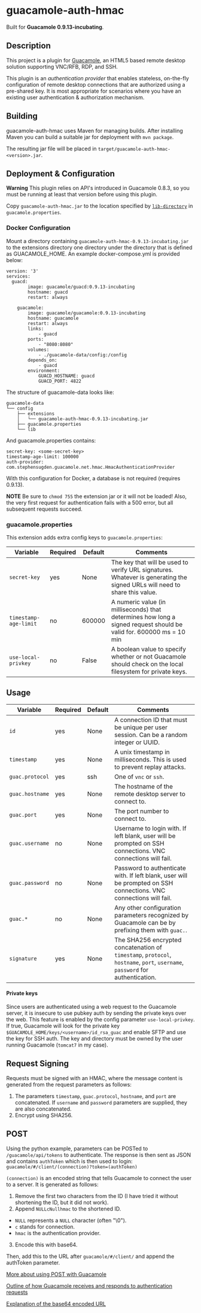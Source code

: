 # guacamole-auth-hmac

Built for **Guacamole 0.9.13-incubating**.

## Description

This project is a plugin for [Guacamole](http://guac-dev.org), an HTML5 based
remote desktop solution supporting VNC/RFB, RDP, and SSH.

This plugin is an _authentication provider_ that enables stateless, on-the-fly
configuration of remote desktop connections that are authorized using a
pre-shared key. It is most appropriate for scenarios where you have an existing
user authentication & authorization mechanism.

## Building

guacamole-auth-hmac uses Maven for managing builds. After installing Maven you can build a
suitable jar for deployment with `mvn package`.

The resulting jar file will be placed in `target/guacamole-auth-hmac-<version>.jar`.

## Deployment & Configuration

**Warning** This plugin relies on API's introduced in Guacamole 0.8.3, so you must be running
at least that version before using this plugin.

Copy `guacamole-auth-hmac.jar` to the location specified by [`lib-directory`][config-classpath] in `guacamole.properties`.

### Docker Configuration
Mount a directory containing `guacamole-auth-hmac-0.9.13-incubating.jar` to the extensions directory one directory under the directory that is defined as GUACAMOLE_HOME. An example docker-compose.yml is provided below:

```
version: '3'
services:
  guacd:
        image: guacamole/guacd:0.9.13-incubating
        hostname: guacd
        restart: always

    guacamole:
        image: guacamole/guacamole:0.9.13-incubating
        hostname: guacamole
        restart: always
        links:
            - guacd
        ports:
            - "8080:8080"
        volumes:
            - ./guacamole-data/config:/config
        depends_on:
            - guacd            
        environment:
            GUACD_HOSTNAME: guacd
            GUACD_PORT: 4822
```
The structure of guacamole-data looks like:
```
guacamole-data
└── config
    ├── extensions
    │   └── guacamole-auth-hmac-0.9.13-incubating.jar
    ├── guacamole.properties
    └── lib
```
And guacamole.properties contains:
```
secret-key: <some-secret-key>
timestamp-age-limit: 100000
auth-provider: com.stephensugden.guacamole.net.hmac.HmacAuthenticationProvider
```
With this configuration for Docker, a database is not required (requires 0.9.13).

**NOTE** Be sure to `chmod 755` the extension jar or it will not be loaded! Also, the very first request for authentication fails with a 500 error, but all subsequent requests succeed.

### guacamole.properties
This extension adds extra config keys to `guacamole.properties`:

| Variable                | Required | Default | Comments                                                                                                                 |
|-------------------------|----------|---------|--------------------------------------------------------------------------------------------------------------------------|
| `secret-key`            | yes      | None    | The key that will be used to verify URL signatures. Whatever is generating the signed URLs will need to share this value.|
| `timestamp-age-limit`   | no       | 600000  | A numeric value (in milliseconds) that determines how long a signed request should be valid for. 600000 ms = 10 min      |
| `use-local-privkey`     | no       | False   | A boolean value to specify whether or not Guacamole should check on the local filesystem for private keys.               |


[config-classpath]: http://guac-dev.org/doc/gug/configuring-guacamole.html#idp380240

## Usage

| Variable                | Required | Default | Comments                                                                                                                     |
|-------------------------|----------|---------|------------------------------------------------------------------------------------------------------------------------------|
| `id`                    | yes      | None    | A connection ID that must be unique per user session. Can be a random integer or UUID.                                       |
| `timestamp`             | yes      | None    | A unix timestamp in milliseconds. This is used to prevent replay attacks.                                                    |
| `guac.protocol`         | yes      | ssh     | One of `vnc` or `ssh`.                                                                                                       |
| `guac.hostname`         | yes      | None    | The hostname of the remote desktop server to connect to.                                                                     |
| `guac.port`             | yes      | None    | The port number to connect to.                                                                                               |
| `guac.username`         | no       | None    | Username to login with. If left blank, user will be prompted on SSH connections. VNC connections will fail.                  |
| `guac.password`         | no       | None    | Password to authenticate with. If left blank, user will be prompted on SSH connections. VNC connections will fail.           |
| `guac.*`                | no       | None    | Any other configuration parameters recognized by Guacamole can be by prefixing them with `guac.`.                            |
| `signature`             | yes      | None    | The SHA256 encrypted concatenation of `timestamp`, `protocol`, `hostname`, `port`, `username`, `password` for authentication.|


#### Private keys
Since users are authenticated using a web request to the Guacamole server, it is insecure to use pubkey auth by sending the private keys over the web. This feature is enabled by the config parameter `use-local-privkey`. If true, Guacamole will look for the private key `$GUACAMOLE_HOME/keys/<username>/id_rsa_guac` and enable SFTP and use the key for SSH auth. The key and directory must be owned by the user running Guacamole (`tomcat7` in my case).

## Request Signing

Requests must be signed with an HMAC, where the message content is generated from the request parameters as follows:

 1. The parameters `timestamp`, `guac.protocol`, `hostname`, and `port` are concatenated. If `username` and `password` parameters are supplied, they are also concatenated.
 2. Encrypt using SHA256.

## POST
Using the python example, parameters can be POSTed to `/guacamole/api/tokens` to authenticate. The response is then sent as JSON and contains `authToken` which is then used to login: `guacamole/#/client/(connection)?token=(authToken)`

`(connection)` is an encoded string that tells Guacamole to connect the user to a server. It is generated as follows:

1. Remove the first two characters from the ID (I have tried it without shortening the ID, but it did not work).
2. Append `NULLcNullhmac` to the shortened ID.
  - `NULL` represents a `NULL` character (often "\0").
  - `c` stands for connection.
  - `hmac` is the authentication provider.
3. Encode this with base64.

Then, add this to the URL after `guacamole/#/client/` and append the authToken parameter.

[More about using POST with Guacamole](https://glyptodon.org/jira/browse/GUAC-1102?jql=project%20%3D%20GUAC%20AND%20resolution%20%3D%20Unresolved%20AND%20priority%20%3D%20Major%20ORDER%20BY%20key%20DESC)

[Outline of how Guacamole receives and responds to authentication requests](https://sourceforge.net/p/guacamole/discussion/1110834/thread/8bea4c74/#102b)

[Explanation of the base64 encoded URL](https://sourceforge.net/p/guacamole/discussion/1110834/thread/fb609070/)
